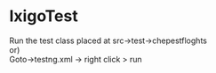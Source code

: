 # IxigoTest
Run the test class placed at src->test->chepestfloghts
<br>
or)
<br>
Goto->testng.xml -> right click > run
